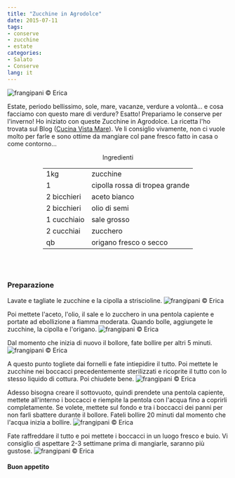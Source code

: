 ```yaml
---
title: "Zucchine in Agrodolce"
date: 2015-07-11
tags:
- conserve
- zucchine
- estate
categories:
- Salato
- Conserve
lang: it
---
```

![](../2015-07-11-zucchine-in-agrodolce/header.jpg "frangipani © Erica")

Estate, periodo bellissimo, sole, mare, vacanze, verdure a volontà... e cosa facciamo con questo mare di verdure? Esatto! Prepariamo le conserve per l'inverno! Ho iniziato con queste Zucchine in Agrodolce. La ricetta l'ho trovata sul Blog (<a href="http://blog.giallozafferano.it/cucinavistamare/zucchine-in-agrodolce/" target="_blank">Cucina Vista Mare</a>). Ve li consiglio vivamente, non ci vuole molto per farle e sono ottime da mangiare col pane fresco fatto in casa o come contorno...


<div id="wrapper" style="text-align: center">
  <div id="yourdiv" style="display: inline-block;">
    <div class="ingredients">
      <div class="ingredients-title">Ingredienti</div>
      <table>
        <tbody>
          <tr>
            <td>1kg</td>
            <td>zucchine</td>
          </tr>
          <tr>
            <td>1</td>
            <td>cipolla rossa di tropea grande</td>
          </tr>
          <tr>
            <td>2 bicchieri</td>
            <td>aceto bianco</td>
          </tr>
          <tr>
            <td>2 bicchieri</td>
            <td>olio di semi</td>
          </tr>
          <tr>
            <td>1 cucchiaio</td>
            <td>sale grosso</td>
          </tr>
          <tr>
            <td>2 cucchiai</td>
            <td>zucchero</td>
          </tr>
          <tr>
            <td>qb</td>
            <td>origano fresco o secco</td>
          </tr>
        </tbody>
      </table>
      <br></br>
    </div>
  </div>
</div>


<h3>
  <font color="grey">
    <i class="fa-solid fa-gears"></i>
  </font> Preparazione
</h3>

Lavate e tagliate le zucchine e la cipolla a striscioline.
![](../2015-07-11-zucchine-in-agrodolce/zucchine.jpg "frangipani © Erica")

Poi mettete l'aceto, l'olio, il sale e lo zucchero in una pentola capiente e portate ad ebollizione a fiamma moderata. Quando bolle, aggiungete le zucchine, la cipolla e l'origano.
![](../2015-07-11-zucchine-in-agrodolce/bollire.jpg "frangipani © Erica")

Dal momento che inizia di nuovo il bollore, fate bollire per altri 5 minuti.
![](../2015-07-11-zucchine-in-agrodolce/bollite.jpg "frangipani © Erica")

A questo punto togliete dai fornelli e fate intiepidire il tutto. Poi mettete le zucchine nei boccacci precedentemente sterilizzati e ricoprite il tutto con lo stesso liquido di cottura. Poi chiudete bene.
![](../2015-07-11-zucchine-in-agrodolce/vasetti.jpg "frangipani © Erica")

Adesso bisogna creare il sottovuoto, quindi prendete una pentola capiente, mettete all'interno i boccacci e riempite la pentola con l'acqua fino a coprirli completamente. Se volete, mettete sul fondo e tra i boccacci dei panni per non farli sbattere durante il bollore. Fateli bollire 20 minuti dal momento che l'acqua inizia a bollire.
![](../2015-07-11-zucchine-in-agrodolce/sterilizzare.jpg "frangipani © Erica")

Fate raffreddare il tutto e poi mettete i boccacci in un luogo fresco e buio. Vi consiglio di aspettare 2-3 settimane prima di mangiarle, saranno più gustose.
![](../2015-07-11-zucchine-in-agrodolce/risultato.jpg "frangipani © Erica")

<h4>Buon appetito
  <font color="red">
    <i class="fa-regular fa-face-smile"></i>
  </font>
</h4>
